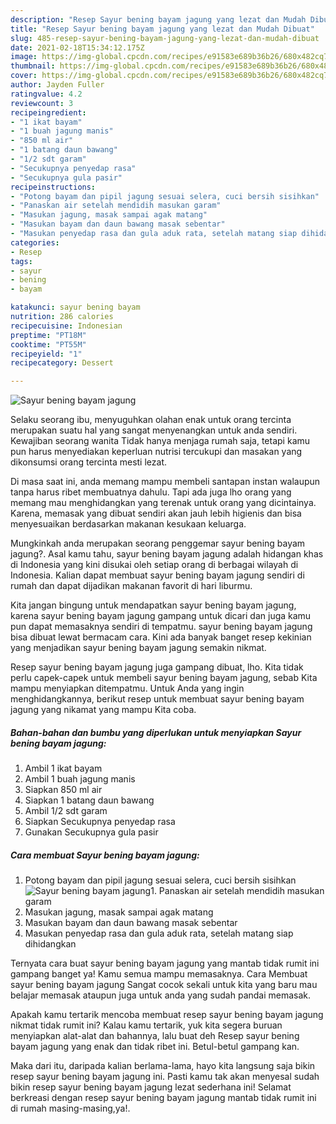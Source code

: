 ```yaml
---
description: "Resep Sayur bening bayam jagung yang lezat dan Mudah Dibuat"
title: "Resep Sayur bening bayam jagung yang lezat dan Mudah Dibuat"
slug: 485-resep-sayur-bening-bayam-jagung-yang-lezat-dan-mudah-dibuat
date: 2021-02-18T15:34:12.175Z
image: https://img-global.cpcdn.com/recipes/e91583e689b36b26/680x482cq70/sayur-bening-bayam-jagung-foto-resep-utama.jpg
thumbnail: https://img-global.cpcdn.com/recipes/e91583e689b36b26/680x482cq70/sayur-bening-bayam-jagung-foto-resep-utama.jpg
cover: https://img-global.cpcdn.com/recipes/e91583e689b36b26/680x482cq70/sayur-bening-bayam-jagung-foto-resep-utama.jpg
author: Jayden Fuller
ratingvalue: 4.2
reviewcount: 3
recipeingredient:
- "1 ikat bayam"
- "1 buah jagung manis"
- "850 ml air"
- "1 batang daun bawang"
- "1/2 sdt garam"
- "Secukupnya penyedap rasa"
- "Secukupnya gula pasir"
recipeinstructions:
- "Potong bayam dan pipil jagung sesuai selera, cuci bersih sisihkan"
- "Panaskan air setelah mendidih masukan garam"
- "Masukan jagung, masak sampai agak matang"
- "Masukan bayam dan daun bawang masak sebentar"
- "Masukan penyedap rasa dan gula aduk rata, setelah matang siap dihidangkan"
categories:
- Resep
tags:
- sayur
- bening
- bayam

katakunci: sayur bening bayam 
nutrition: 286 calories
recipecuisine: Indonesian
preptime: "PT18M"
cooktime: "PT55M"
recipeyield: "1"
recipecategory: Dessert

---
```



![Sayur bening bayam jagung](https://img-global.cpcdn.com/recipes/e91583e689b36b26/680x482cq70/sayur-bening-bayam-jagung-foto-resep-utama.jpg)

Selaku seorang ibu, menyuguhkan olahan enak untuk orang tercinta merupakan suatu hal yang sangat menyenangkan untuk anda sendiri. Kewajiban seorang  wanita Tidak hanya menjaga rumah saja, tetapi kamu pun harus menyediakan keperluan nutrisi tercukupi dan masakan yang dikonsumsi orang tercinta mesti lezat.

Di masa  saat ini, anda memang mampu membeli santapan instan walaupun tanpa harus ribet membuatnya dahulu. Tapi ada juga lho orang yang memang mau menghidangkan yang terenak untuk orang yang dicintainya. Karena, memasak yang dibuat sendiri akan jauh lebih higienis dan bisa menyesuaikan berdasarkan makanan kesukaan keluarga. 



Mungkinkah anda merupakan seorang penggemar sayur bening bayam jagung?. Asal kamu tahu, sayur bening bayam jagung adalah hidangan khas di Indonesia yang kini disukai oleh setiap orang di berbagai wilayah di Indonesia. Kalian dapat membuat sayur bening bayam jagung sendiri di rumah dan dapat dijadikan makanan favorit di hari liburmu.

Kita jangan bingung untuk mendapatkan sayur bening bayam jagung, karena sayur bening bayam jagung gampang untuk dicari dan juga kamu pun dapat memasaknya sendiri di tempatmu. sayur bening bayam jagung bisa dibuat lewat bermacam cara. Kini ada banyak banget resep kekinian yang menjadikan sayur bening bayam jagung semakin nikmat.

Resep sayur bening bayam jagung juga gampang dibuat, lho. Kita tidak perlu capek-capek untuk membeli sayur bening bayam jagung, sebab Kita mampu menyiapkan ditempatmu. Untuk Anda yang ingin menghidangkannya, berikut resep untuk membuat sayur bening bayam jagung yang nikamat yang mampu Kita coba.

<!--inarticleads1-->

##### Bahan-bahan dan bumbu yang diperlukan untuk menyiapkan Sayur bening bayam jagung:

1. Ambil 1 ikat bayam
1. Ambil 1 buah jagung manis
1. Siapkan 850 ml air
1. Siapkan 1 batang daun bawang
1. Ambil 1/2 sdt garam
1. Siapkan Secukupnya penyedap rasa
1. Gunakan Secukupnya gula pasir




<!--inarticleads2-->

##### Cara membuat Sayur bening bayam jagung:

1. Potong bayam dan pipil jagung sesuai selera, cuci bersih sisihkan
<img src="https://img-global.cpcdn.com/steps/5d6555d5ae7fbcad/160x128cq70/sayur-bening-bayam-jagung-langkah-memasak-1-foto.jpg" alt="Sayur bening bayam jagung">1. Panaskan air setelah mendidih masukan garam
1. Masukan jagung, masak sampai agak matang
1. Masukan bayam dan daun bawang masak sebentar
1. Masukan penyedap rasa dan gula aduk rata, setelah matang siap dihidangkan




Ternyata cara buat sayur bening bayam jagung yang mantab tidak rumit ini gampang banget ya! Kamu semua mampu memasaknya. Cara Membuat sayur bening bayam jagung Sangat cocok sekali untuk kita yang baru mau belajar memasak ataupun juga untuk anda yang sudah pandai memasak.

Apakah kamu tertarik mencoba membuat resep sayur bening bayam jagung nikmat tidak rumit ini? Kalau kamu tertarik, yuk kita segera buruan menyiapkan alat-alat dan bahannya, lalu buat deh Resep sayur bening bayam jagung yang enak dan tidak ribet ini. Betul-betul gampang kan. 

Maka dari itu, daripada kalian berlama-lama, hayo kita langsung saja bikin resep sayur bening bayam jagung ini. Pasti kamu tak akan menyesal sudah bikin resep sayur bening bayam jagung lezat sederhana ini! Selamat berkreasi dengan resep sayur bening bayam jagung mantab tidak rumit ini di rumah masing-masing,ya!.

